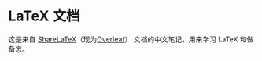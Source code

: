 # LaTeX 文档

这是来自 [ShareLaTeX][ShareLaTeX]（现为[Overleaf][Overleaf]） 文档的中文笔记，用来学习 LaTeX 和做备忘。



[ShareLaTeX]: https://www.sharelatex.com/learn
[Overleaf]: https://www.overleaf.com/learn
